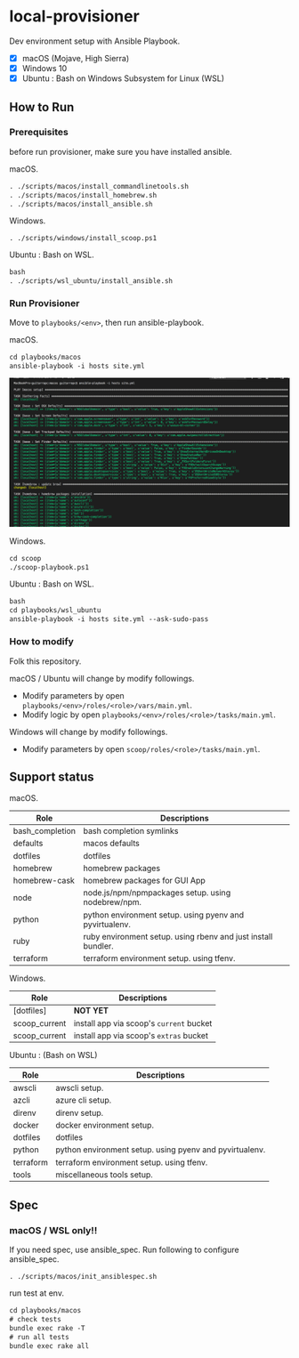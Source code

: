 # local-provisioner

Dev environment setup with Ansible Playbook.

- [x] macOS (Mojave, High Sierra)
- [x] Windows 10
- [x] Ubuntu : Bash on Windows Subsystem for Linux (WSL)

## How to Run

### Prerequisites

before run provisioner, make sure you have installed ansible.

macOS.

```shell
. ./scripts/macos/install_commandlinetools.sh
. ./scripts/macos/install_homebrew.sh
. ./scripts/macos/install_ansible.sh
```

Windows.

```shell
. ./scripts/windows/install_scoop.ps1
```


Ubuntu : Bash on WSL.

```shell
bash
. ./scripts/wsl_ubuntu/install_ansible.sh
```

### Run Provisioner

Move to `playbooks/<env>`, then run ansible-playbook.

macOS.

```shell
cd playbooks/macos
ansible-playbook -i hosts site.yml
```

![](/readme_images/ansible_macos.png)

Windows.

```shell
cd scoop
./scoop-playbook.ps1
```

Ubuntu : Bash on WSL.

```shell
bash
cd playbooks/wsl_ubuntu
ansible-playbook -i hosts site.yml --ask-sudo-pass
```

### How to modify

Folk this repository.

macOS / Ubuntu will change by modify followings.

* Modify parameters by open `playbooks/<env>/roles/<role>/vars/main.yml`.
* Modify logic by open `playbooks/<env>/roles/<role>/tasks/main.yml`.

Windows will change by modify followings.

* Modify parameters by open `scoop/roles/<role>/tasks/main.yml`.

## Support status

macOS.

Role | Descriptions
---- | ----
bash_completion | bash completion symlinks
defaults | macos defaults
dotfiles | dotfiles
homebrew | homebrew packages
homebrew-cask | homebrew packages for GUI App
node | node.js/npm/npmpackages setup. using nodebrew/npm.
python | python environment setup. using pyenv and pyvirtualenv.
ruby | ruby environment setup. using rbenv and just install bundler.
terraform | terraform environment setup. using tfenv.

Windows.

Role | Descriptions
---- | ----
[dotfiles] | **NOT YET**
scoop_current | install app via scoop's `current` bucket
scoop_current | install app via scoop's `extras` bucket

Ubuntu : (Bash on WSL)

Role | Descriptions
---- | ----
awscli | awscli setup.
azcli | azure cli setup.
direnv | direnv setup.
docker | docker environment setup.
dotfiles | dotfiles
python | python environment setup. using pyenv and pyvirtualenv.
terraform | terraform environment setup. using tfenv.
tools | miscellaneous tools setup.

## Spec

### macOS / WSL only!!

If you need spec, use ansible_spec.
Run following to configure ansible_spec.

```shell
. ./scripts/macos/init_ansiblespec.sh
```

run test at env.

```shell
cd playbooks/macos
# check tests
bundle exec rake -T
# run all tests
bundle exec rake all
```